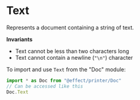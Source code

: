 # Text

Represents a document containing a string of text.

**Invariants**

- Text cannot be less than two characters long
- Text cannot contain a newline (`"\n"`) character

To import and use `Text` from the "Doc" module:

```ts
import * as Doc from "@effect/printer/Doc"
// Can be accessed like this
Doc.Text
```
